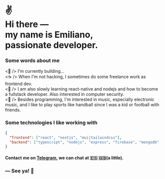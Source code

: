 
<!--![Hi](https://github.com/Junscuzzy/Junscuzzy/blob/master/assets/hi.gif)-->
<h1>
 ✌<br>
  Hi there ― <br> 
  my name is Emiliano, <br> 
  passionate developer.
</h1>


<!-- <br/> -->

### Some words about me

<p>
 <🎯 /> I'm currently building...
    <br>
    <☕️‍ /> When I'm not hacking, I sometimes do some freelance work as frontend dev.
    <br>
    <🌱 /> I am also slowly learning react-native and nodejs and how to become a fullstack developer. Also interested in computer security.
    <br>
    <🍺 /> Besides programming, I'm interested in music, especially electronic music, and I like to play sports like handball since I was a kid or football with friends.
</p>

### Some technologies I like working with

```json
{
  "frontend": ["react", "nextjs", "mui|tailwindcss"],
  "backend": ["typescript", "nodejs", "express", "firebase", "mongodb", "postgresql"],
}
```


#### Contact me on [Telegram](https://t.me/emilianoferreyra), we can chat at 🇪🇸 🇬🇧(a little).

<!-- <h3>
  📫  You can also check out my <b>latest works</b> or <b>contact me</b> on
  <br> 
  <a href="https://www.malt.fr/profile/juliencaron">Malt</a>,
  <a href="https://www.linkedin.com/in/caronjulien">Linkedin</a> or on my <a href="https://juliencaron.eu">Portfolio ― juliencaron.eu</a> 
</h3> -->

### ― See ya! 👋

<br>

<!-- ## &#x1f4c8; GitHub Stats
<a href="https://github.com/Junscuzzy/Junscuzzy">
    <img align="left" src="https://github-readme-stats.vercel.app/api/top-langs/?username=junscuzzy&hide=php&layout=compact&width=50" alt="Most Used Languages" />
</a>
<a href="https://github.com/Junscuzzy/Junscuzzy">
    <img align="left" src="https://github-readme-stats.vercel.app/api?username=junscuzzy&hide=prs,issues&count_private=true&show_icons=true" alt="Julien's GitHub Stats" />
</a>-->
